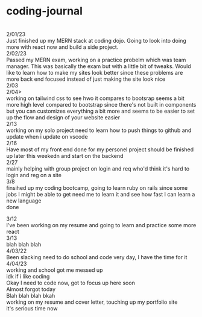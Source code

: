 # coding-journal
<br>
2/01/23
<br>
Just finished up my MERN stack at coding dojo. Going to look into doing more with react now and build a side project.
<br>
2/02/23
<br>
Passed my MERN exam, working on a practice probelm which was team manager. This was basically the exam but with a little bit of tweaks. Would like to learn how to make my sites look better since these problems are more back end focused instead of just making the site look nice
<br>
2/03
<br>
2/04>
<br>
working on tailwind css to see hwo it compares to bootsrap seems a bit more high level compared to bootstrap since there's not built in components but you can customizes everything a bit more and seems to be easier to set up the flow and design of your website easier
<br>
2/13
<br>
working on my solo project need to learn how to push things to github and update when i update on vscode
<br>
2/16
<br>
Have most of my front end done for my personel project should be finished up later this weekedn and start on the backend
<br>
2/27
<br> 
mainly helping with group project on login and req who'd think it's hard to login and reg on a site
<br>
3/8
<br>
finsihed up my coding bootcamp, going to learn ruby on rails since some jobs I might be able to get need me to learn it and see how fast I can learn a new language
<br>
done
<br>

3/12
<br>
I've been working on my resume and going to learn and practice some more react
<br>
3/13
<br>
blah blah blah
<br>
4/03/22
<br>
Been slacking need to do school and code very day, I have the time for it
<br>
4/04/23
<br>
working and school got me messed up
<br>
idk if i like coding
<br>
Okay I need to code now, got to focus up here soon
<br>
Almost forgot today
<br>
Blah blah blah bkah
<br>
working on my resume and cover letter, touching up my portfolio site
<br>
it's serious time now

